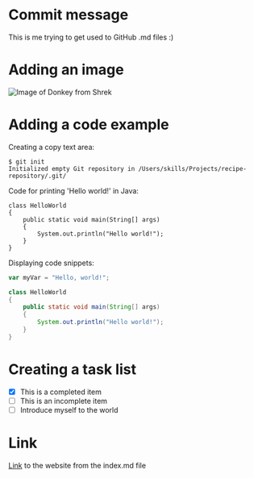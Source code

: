 # Commit message 
This is me trying to get used to GitHub .md files :)

# Adding an image
![Image of Donkey from Shrek](https://i.pinimg.com/564x/95/90/e3/9590e3776a268aeed51aec82219077d5.jpg)

# Adding a code example
Creating a copy text area:
```
$ git init
Initialized empty Git repository in /Users/skills/Projects/recipe-repository/.git/
```
Code for printing 'Hello world!' in Java:
```
class HelloWorld 
{
    public static void main(String[] args) 
    {
        System.out.println("Hello world!");
    }
}
```
Displaying code snippets:
``` javascript
var myVar = "Hello, world!";
```
``` java
class HelloWorld 
{
    public static void main(String[] args) 
    {
        System.out.println("Hello world!");
    }
}
```
# Creating a task list
- [x] This is a completed item
- [ ] This is an incomplete item
- [ ] Introduce myself to the world

# Link
[Link](https://t3ch4ngel.github.io/skills-communicate-using-markdown/) to the website from the index.md file
